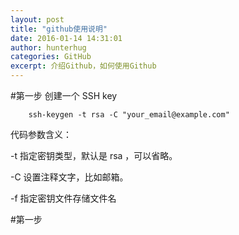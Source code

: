 ```yaml
---
layout: post  
title: "github使用说明"
date: 2016-01-14 14:31:01
author: hunterhug
categories: GitHub
excerpt: 介绍Github，如何使用Github
--- 
```


#第一步
 创建一个 SSH key 
		
		ssh-keygen -t rsa -C "your_email@example.com"

代码参数含义：

-t 指定密钥类型，默认是 rsa ，可以省略。

-C 设置注释文字，比如邮箱。

-f 指定密钥文件存储文件名

#第一步